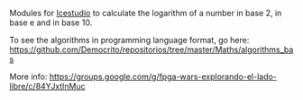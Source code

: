Modules for [Icestudio](https://github.com/FPGAwars/icestudio) to calculate the logarithm of a number in base 2, in base e and in base 10.

To see the algorithms in programming language format, go here: https://github.com/Democrito/repositorios/tree/master/Maths/algorithms_bas

More info: https://groups.google.com/g/fpga-wars-explorando-el-lado-libre/c/84YJxtlnMuc
